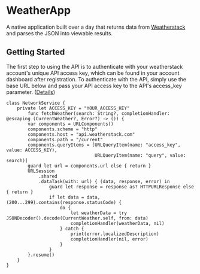 # WeatherApp

A native application built over a day that returns data from [Weatherstack](https://weatherstack.com) and parses the JSON into viewable results. 

## Getting Started

The first step to using the API is to authenticate with your weatherstack account's unique API access key, which can be found in your account dashboard after registration. To authenticate with the API, simply use the base URL below and pass your API access key to the API's access_key parameter. ([Details](https://weatherstack.com/documentation))

```
class NetworkService {
    private let ACCESS_KEY = "YOUR_ACCESS_KEY"
        func fetchWeather(search: String?, completionHandler: @escaping (CurrentWeather?, Error?) -> ()) {
        var components = URLComponents()
        components.scheme = "http"
        components.host = "api.weatherstack.com"
        components.path = "/current"
        components.queryItems = [URLQueryItem(name: "access_key", value: ACCESS_KEY),
                                 URLQueryItem(name: "query", value: search)]
        guard let url = components.url else { return }
        URLSession
            .shared
            .dataTask(with: url) { (data, response, error) in
                guard let response = response as? HTTPURLResponse else { return }
                if let data = data, (200...299).contains(response.statusCode) {
                    do {
                        let weatherData = try JSONDecoder().decode(CurrentWeather.self, from: data)
                        completionHandler(weatherData, nil)
                    } catch {
                        print(error.localizedDescription)
                        completionHandler(nil, error)
                    }
                }
        }.resume()
    }
}
```

